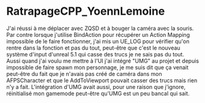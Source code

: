 # RatrapageCPP_YoennLemoine
 
J'ai réussi à me déplacer avec ZQSD et à bouger la caméra avec la souris. Par contre lorsque j'utilise BindAction pour récupérer un Action Mapping impossible de le faire fonctionner, j'ai mis un UE_LOG pour vérifier qu'on rentre dans la fonction et pas du tout, peut-être que c'est le nouveau système d'input d'unreal 5.1 qui casse des trucs je ne sais pas du tout. Aussi quand j'ai voulu me mettre à l'UI j'ai intégré "UMG" au projet et depuis impossible de faire spawn mon personnage, je me suis dit que ça venait peut-être du fait que je n'avais pas créé de caméra dans mon AFPSCharacter et que le AddToViewport pouvait casser des trucs mais rien n'y a fait. L'intégration d'UMG avait aussi, pour une raison que j'ignore, réinitialisé mon gamemode peut-être qu'UMG est un peu bancal qui sait. 
